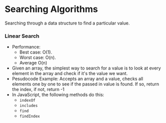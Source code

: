 # Searching Algorithms
Searching through a data structure to find a particular value.

### Linear Search
* Performance: 
    * Best case: O(1).
    * Worst case: O(n).  
    * Average O(n)
* Given an array, the simplest way to search for a value is to look at every element in the array and check if it's the value we want.
* Pesudocode Example: Accepts an array and a value, checks all elements one by one to see if the passed in value is found. If so, return the index, if not, return -1
* In JavaScript, the following methods do this:
    * `indexOf`
    * `includes`
    * `find`
    * `findIndex`